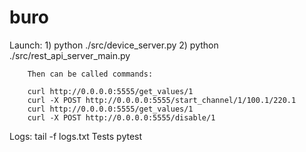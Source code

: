 # buro

Launch:
    1) python ./src/device_server.py
    2) python ./src/rest_api_server_main.py

        Then can be called commands:

        curl http://0.0.0.0:5555/get_values/1
        curl -X POST http://0.0.0.0:5555/start_channel/1/100.1/220.1
        curl http://0.0.0.0:5555/get_values/1
        curl -X POST http://0.0.0.0:5555/disable/1
Logs:
    tail -f logs.txt
Tests 
    pytest
